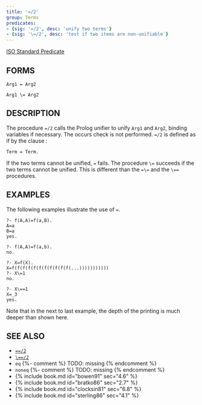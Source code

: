 ```yaml
---
title: '=/2'
group: Terms
predicates:
- {sig: '=/2', desc: 'unify two terms'}
- {sig: '\=/2', desc: 'test if two items are non-unifiable'}
---
```

[ISO Standard Predicate](http://www.deransart.fr/prolog/bips.html#unify)

## FORMS

```
Arg1 = Arg2

Arg1 \= Arg2
```

## DESCRIPTION

The procedure `=/2` calls the Prolog unifier to unify `Arg1` and `Arg2`, binding variables if necessary. The occurs check is not performed. `=/2` is defined as if by the clause :

`Term = Term.`

If the two terms cannot be unified, `=` fails. The procedure `\=` succeeds if the two terms cannot be unified. This is different than the `=\=` and the `\==` procedures.


## EXAMPLES

The following examples illustrate the use of `=`.

```
?- f(A,A)=f(a,B).
A=a
B=a
yes.
```

```
?- f(A,A)=f(a,b).
no.
```

```
?- X=f(X).
X=f(f(f(f(f(f(f(f(f(f(f(...)))))))))))
?- X\=1
no.
```

```
?- X\==1
X=_3
yes.
```

Note that in the next to last example, the depth of the printing is much deeper than shown here.


## SEE ALSO

- [`==/2`](identity.html)
- [`\==/2`](identity.html)
- `eq` {%- comment %} TODO: missing {% endcomment %}
- `noneq` {%- comment %} TODO: missing {% endcomment %}
- {% include book.md id="bowen91"    sec="4.6" %}
- {% include book.md id="bratko86"   sec="2.7" %}
- {% include book.md id="clocksin81" sec="6.8" %}
- {% include book.md id="sterling86" sec="4.1" %}
